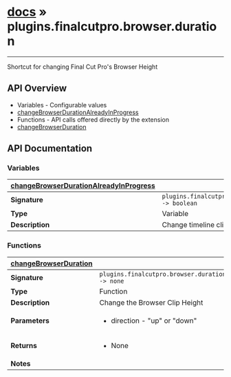 # [docs](index.md) » plugins.finalcutpro.browser.duration
---

Shortcut for changing Final Cut Pro's Browser Height

## API Overview
* Variables - Configurable values
 * [changeBrowserDurationAlreadyInProgress](#changeBrowserDurationAlreadyInProgress)
* Functions - API calls offered directly by the extension
 * [changeBrowserDuration](#changeBrowserDuration)

## API Documentation

### Variables

| [changeBrowserDurationAlreadyInProgress](#changeBrowserDurationAlreadyInProgress)         |                                                                                     |
| --------------------------------------------|-------------------------------------------------------------------------------------|
| **Signature**                               | `plugins.finalcutpro.browser.duration.changeBrowserDurationAlreadyInProgress -> boolean`                                                                    |
| **Type**                                    | Variable                                                                     |
| **Description**                             | Change timeline clip height already in progress.                                                                     |

### Functions

| [changeBrowserDuration](#changeBrowserDuration)         |                                                                                     |
| --------------------------------------------|-------------------------------------------------------------------------------------|
| **Signature**                               | `plugins.finalcutpro.browser.duration.changeBrowserDuration(direction) -> none`                                                                    |
| **Type**                                    | Function                                                                     |
| **Description**                             | Change the Browser Clip Height                                                                     |
| **Parameters**                              | <ul><li>direction - "up" or "down"</li></ul> |
| **Returns**                                 | <ul><li>None</li></ul>          |
| **Notes**                                   | <ul></ul>                |

